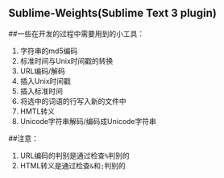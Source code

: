Sublime-Weights(Sublime Text 3 plugin)
---

##一些在开发的过程中需要用到的小工具：

1. 字符串的md5编码
2. 标准时间与Unix时间戳的转换
3. URL编码/解码
4. 插入Unix时间戳
5. 插入标准时间
6. 将选中的词语的行写入新的文件中
7. HMTL转义
8. Unicode字符串解码/编码成Unicode字符串

##注意：
1. URL编码的判别是通过检查`%`判别的
2. HTML转义是通过检查`&`和`;`判别的